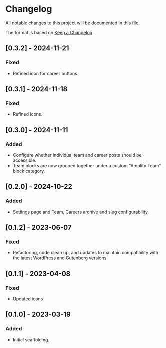 # Changelog

All notable changes to this project will be documented in this file.

The format is based on [Keep a Changelog](https://keepachangelog.com/en/1.0.0/).


## [0.3.2] - 2024-11-21

### Fixed

- Refined icon for career buttons.


## [0.3.1] - 2024-11-18

### Fixed

- Refined icons.


## [0.3.0] - 2024-11-11

### Added

- Configure whether individual team and career posts should be accessible.
- Team blocks are now grouped together under a custom "Amplify Team" block category.


## [0.2.0] - 2024-10-22

### Added

- Settings page and Team, Careers archive and slug configurability.


## [0.1.2] - 2023-06-07

### Fixed

- Refactoring, code clean up, and updates to maintain compatibility with the latest WordPress and Gutenberg versions.


## [0.1.1] - 2023-04-08

### Fixed

- Updated icons


## [0.1.0] - 2023-03-19

### Added

- Initial scaffolding.

